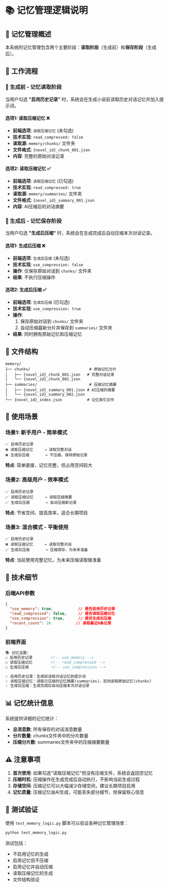 # 📚 记忆管理逻辑说明

## 🧠 记忆管理概述

本系统的记忆管理包含两个主要阶段：**读取阶段**（生成前）和**保存阶段**（生成后）。

## 🔄 工作流程

### 📖 生成前 - 记忆读取阶段

当用户勾选 **"启用历史记录"** 时，系统会在生成小说前读取历史对话记忆并加入提示词。

#### 选项1: 读取压缩记忆 ❌
- **前端选项**: `读取压缩记忆` (未勾选)
- **技术实现**: `read_compressed: false`
- **读取源**: `memory/chunks/` 文件夹
- **文件格式**: `{novel_id}_chunk_001.json`
- **内容**: 完整的原始对话记录

#### 选项2: 读取压缩记忆 ✅
- **前端选项**: `读取压缩记忆` (已勾选)
- **技术实现**: `read_compressed: true`
- **读取源**: `memory/summaries/` 文件夹
- **文件格式**: `{novel_id}_summary_001.json`
- **内容**: AI压缩后的对话摘要

### 💾 生成后 - 记忆保存阶段

当用户勾选 **"生成后压缩"** 时，系统会在生成完成后自动压缩本次对话记录。

#### 选项1: 生成后压缩 ❌
- **前端选项**: `生成后压缩` (未勾选)
- **技术实现**: `use_compression: false`
- **操作**: 仅保存原始对话到 `chunks/` 文件夹
- **结果**: 不执行压缩操作

#### 选项2: 生成后压缩 ✅
- **前端选项**: `生成后压缩` (已勾选)
- **技术实现**: `use_compression: true`
- **操作**: 
  1. 保存原始对话到 `chunks/` 文件夹
  2. 自动压缩最新分片并保存到 `summaries/` 文件夹
- **结果**: 同时拥有原始记忆和压缩记忆

## 📁 文件结构

```
memory/
├── chunks/                          # 原始记忆分片
│   ├── {novel_id}_chunk_001.json   # 完整对话记录
│   └── {novel_id}_chunk_002.json
├── summaries/                       # 压缩记忆摘要
│   ├── {novel_id}_summary_001.json # AI压缩的摘要
│   └── {novel_id}_summary_002.json
└── {novel_id}_index.json           # 记忆索引文件
```

## 🎯 使用场景

### 场景1: 新手用户 - 简单模式
```
✅ 启用历史记录
❌ 读取压缩记忆     → 读取完整对话
❌ 生成后压缩       → 不压缩，保持原始记录
```
**特点**: 简单直接，记忆完整，但占用空间较大

### 场景2: 高级用户 - 效率模式  
```
✅ 启用历史记录
✅ 读取压缩记忆     → 读取压缩摘要
✅ 生成后压缩       → 自动压缩新记录
```
**特点**: 节省空间，提高效率，适合长期项目

### 场景3: 混合模式 - 平衡使用
```
✅ 启用历史记录
❌ 读取压缩记忆     → 读取完整对话
✅ 生成后压缩       → 压缩保存，为未来准备
```
**特点**: 当前使用完整记忆，为未来压缩读取做准备

## 🔧 技术细节

### 后端API参数
```json
{
  "use_memory": true,           // 是否启用历史记录
  "read_compressed": false,     // 是否读取压缩记忆
  "use_compression": true,      // 是否生成后压缩
  "recent_count": 20           // 读取最近N条记录
}
```

### 前端界面
```html
📚 记忆设置:
☐ 启用历史记录        <!-- use_memory -->
☐ 读取压缩记忆        <!-- read_compressed -->
☐ 生成后压缩          <!-- use_compression -->

💡 启用历史记录：生成前读取对话记忆到提示词
💡 读取压缩记忆：读取已压缩的记忆摘要(summaries)，否则读取原始记忆(chunks)
💡 生成后压缩：生成完成后自动压缩本次对话记录
```

## 📊 记忆统计信息

系统提供详细的记忆统计：
- **总消息数**: 所有保存的对话消息数量
- **分片数量**: chunks文件夹中的分片数量
- **压缩分片数**: summaries文件夹中的压缩摘要数量

## ⚠️ 注意事项

1. **首次使用**: 如果勾选"读取压缩记忆"但没有压缩文件，系统会返回空记忆
2. **压缩时机**: 压缩操作在生成完成后自动执行，不影响当前生成过程
3. **存储空间**: 压缩记忆可以大幅减少存储空间，建议长期项目启用
4. **记忆质量**: 压缩记忆由AI生成，可能丢失部分细节，但保留核心信息

## 🧪 测试验证

使用 `test_memory_logic.py` 脚本可以验证各种记忆管理场景：

```bash
python test_memory_logic.py
```

测试包括：
- 不启用记忆的生成
- 启用记忆但不压缩
- 启用记忆并自动压缩
- 读取压缩记忆的生成
- 文件结构验证 